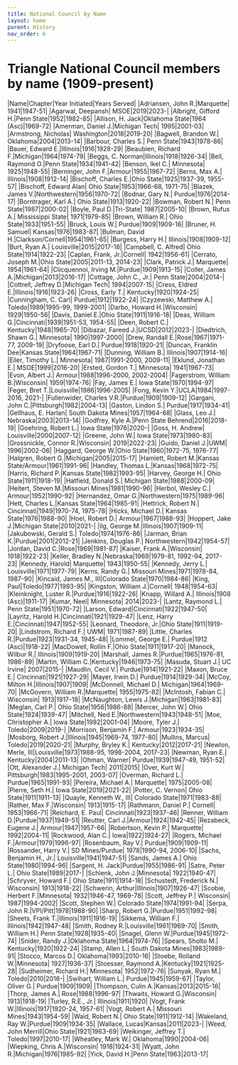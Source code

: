```yaml
---
title: National Council by Name
layout: home
parent: History
nav_order: 6
---
```

# Triangle National Council members by name (1909-present)

|Name|Chapter|Year Initiated|Years Served|
|Adriansen, John R.|Marquette| 1941|1947-51|
|Agarwal, Deepansh| MSOE|2019|2023-|
|Albright, Gifford H.|Penn State|1952|1982-85|
|Allison, H. Jack|Oklahoma State|1964 (Asc)|1969-72|
|Amerman, Daniel J.|Michigan Tech| 1995|2001-03|
|Armstrong, Nicholas| Washington|2018|2019-20|
|Bagwell, Brandon W.| Oklahoma|2004|2013-14|
|Barbour, Charles S.| Penn State|1943|1978-86|
|Bauer, Edward E.|Illinois|1916|1928-29|
|Beaubien, Richard F.|Michigan|1964|1974-79|
|Beggs, C. Norman|Illinois|1918|1926-34|
|Bell, Raymond O.|Penn State|1934|1941-42|
|Benson, Ikel C.| Minnesota| 1925|1948-55|
|Berninger, John F.|Armour|1955|1967-72|
|Berns, Max A.| Illinois|1908|1912-14|
|Bischoff, Charles E.|Ohio State|1925|1937-39, 1955-57|
|Bischoff, Edward Alan| Ohio State|1953|1966-68, 1971-75|
|Blazek, James V.|Northwestern|1956|1970-72|
|Bodnar, Gary N.| Purdue|1976|2014-17|
|Borntrager, Karl A.| Ohio State|1913|1920-22|
|Bowman, Robert N.| Penn State|1987|2000-02|
|Boyle, Paul D.|Tri-State| 1987|2005-10|
|Brown, Rufus A.| Mississippi State| 1971|1979-85|
|Brown, William R.| Ohio State|1933|1951-55|
|Bruck, Louis W.| Purdue|1909|1909-16|
|Bruner, H. Samuel| Kansas|1976|1983-87|
|Bulman, David H.|Clarkson/Cornell|1954|1961-65|
|Burgess, Harry H.| Illinois|1908|1909-12|
|Burt, Ryan A.| Louisville|2015|2017-18|
|Campbell, C. Alfred| Ohio State|1914|1922-23|
|Caplan, Frank, Jr.|Cornell| 1942|1956-61|
|Cerrato, Joseph M.|Ohio State|2005|2011-13, 2014-23|
|Clark, Patrick J.| Marquette| 1954|1961-64|
|Clicquennoi, Irving M.|Purdue|1909|1913-15|
|Coller, James A.|Michigan|2013|2016-17|
|Cottage, John C., Jr.| Penn State|2004|2014-|
|Cottrell, Jeffrey D.|Michigan Tech| 1994|2007-15|
|Cress, Eldred E.|Illinois|1916|1923-26|
|Cross, Early T.| Kentucky|1920|1924-25|
|Cunningham, C. Carl| Purdue|1912|1922-24|
|Czyzewski, Matthew A.| Toledo|1989|1995-99, 1999-2001|
|Darbo, Howard H.|Wisconsin| 1929|1950-56|
|Davis, Daniel E.|Ohio State|1911|1916-18|
|Deas, William G.|Cincinnati|1939|1951-53, 1954-55|
|Deen, Robert C.| Kentucky|1948|1965-70|
|Dibazar, Fareed J.|UCSD|2012|2023-|
|Diedtrich, Shawn G.| Minnesota| 1990|1997-2000|
|Drew, Randall E.|Rose|1967|1971-77, 2009-19|
|Dryfoose, Earl D.| Purdue|1918|1920-21|
|Duncan, Franklin Dee|Kansas State|1964|1967-71|
|Dunning, William B.| Illinois|1907|1914-16|
|Eiler, Timothy L.| Minnesota| 1987|1991-2000, 2009-11|
|Eklund, Jonathan E.| MSOE|1999|2016-20|
|Ersted, Gordon T.| Minnesota| 1941|1967-73|
|Evon, Albert J.| Armour|1988|1996-2000, 2002-2004|
|Fagerstrom, William B.|Wisconsin| 1959|1974-76|
|Fay, James E.| Iowa State|1970|1994-97|
|Feger, Bret T.|Louisville|1986|1996-2005|
|Fong, Kevin Y.|UCLA|1984|1997-2016, 2021-|
|Fullenwider, Charles V.R.|Purdue|1909|1909-12|
|Gargani, John C.|Pittsburgh|1982|2004-13|
|Gaston, Lindon S.| Purdue|1917|1934-41|
|Gellhaus, E. Harlan| South Dakota Mines|1957|1964-68|
|Glass, Leo J.| Nebraska|2003|2013-14|
|Godfrey, Kyle A.|Penn State Behrend|2016|2018-19|
|Goehring, Robert L.| Iowa State|1976|2020-|
|Goss, H. Andrew| Louisville|2000|2007-12|
|Greene, John W.| Iowa State|1973|1980-83|
|Grossnickle, Connor R.|Wisconsin| 2019|2022-23|
|Guido, Daniel J.|UWM| 1996|2002-06|
|Haggard, George W.|Ohio State|1960|1972-75, 1976-77|
|Halgren, Robert G.|Michigan|2005|2015-17|
|Hamlett, Robert M.|Kansas State/Armour|1961|1991-96|
|Handley, Thomas L.|Kansas|1968|1972-75|
|Harris, Richard P.|Kansas State|1982|1993-95|
|Harvey, George H.| Ohio State|1911|1918-19|
|Hatfield, Donald S.| Michigan State|1988|2000-09|
|Heitert, Steven M.|Missouri Mines|1981|1990-96|
|Herbol, Wesley C.| Armour|1952|1990-92|
|Hernandez, Omar G.|Northwestern|1975|1989-96|
|Hett, Charles L.|Kansas State|1964|1985-91|
|Hettrick, Robert N.| Cincinnati|1949|1970-74, 1975-78|
|Hicks, Michael D.| Kansas State|1976|1988-90|
|Hoel, Robert D.| Armour|1967|1988-93|
|Hoppert, Jake J.|Michigan State|2010|2021-|
|Ilg, George M.|Illinois|1907|1909-11|
|Jakubowski, Gerald S.| Toledo|1974|1976-86|
|Jarman, Brian K.|Purdue|2001|2012-21|
|Jenkins, Douglas P.| Northwestern|1942|1954-57|
|Jordan, David C.|Rose|1969|1981-87|
|Kaiser, Frank A.|Wisconsin| 1918|1922-23|
|Keller, Bradley N.|Nebraska|1969|1979-81, 1992-94, 2017-23|
|Kennedy, Harold| Marquette| 1943|1950-55|
|Kennedy, Jerry L.| Louisville|1971|1977-79|
|Kerns, Randy G.| Missouri Mines|1971|1978-84, 1987-90|
|Kincaid, James M., III|Colorado State|1970|1984-86|
|King, Paul|Toledo|1977|1993-95|
|Kingston, William J.|Cornell| 1948|1954-63|
|Kleinknight, Luster R.|Purdue|1916|1922-26|
|Knapp, Willard A.| Illinois|1908 (Asc)|1911-17|
|Kumar, Neel| Minnesota| 2014|2023-|
|Lantz, Raymond L.| Penn State|1951|1970-72|
|Larson, Edward|Cincinnati|1922|1947-50|
|Layritz, Harold H.|Cincinnati|1921|1929-47|
|Lenz, Harry E.|Cincinnati|1947|1952-55|
|Leonard, Theodore, Jr.|Ohio State|1911|1919-20|
|Lindstrom, Richard F.| UWM| 1971|1987-89|
|Little, Charles R.|Purdue|1923|1931-34, 1945-48|
|Lommel, George E.| Purdue|1912 (Asc)|1918-22|
|MacDowell, Rollin F.|Ohio State|1911|1917-20|
|Manock, Wilbur R.| Illinois|1909|1919-20|
|Marshall, James R.|Purdue|1965|1976-81, 1986-89|
|Martin, William C.|Kentucky|1946|1973-75|
|Masuda, Stuart J.| UC Irvine| 2007|2015-|
|Maudlin, Cecil V.| Purdue|1914|1921-22|
|Maxon, Bruce E.| Cincinnati|1921|1927-29|
|Mayer, Irwin D.| Purdue|1914|1929-34|
|McCoy, Milton H.|Illinois|1907|1909|
|McDonnell, Michael D.| Michigan|1964|1969-70|
|McGovern, William R.|Marquette| 1955|1975-82|
|McIntosh, Fabian C.| Wisconsin| 1913|1917-18|
|McNaughton, Lewis J.|Michigan|1963|1981-83|
|Meglan, Carl P.| Ohio State|1956|1986-88|
|Mercer, John W.| Ohio State|1924|1939-47|
|Mitchell, Ned E.|Northwestern|1943|1948-51|
|Moe, Christopher A.| Iowa State|1992|2001-04|
|Moore, Tyler J.| Toledo|2009|2019-|
|Morrison, Benjamin F.| Armour|1923|1934-35|
|Mosborg, Robert J.|Illinois|1945|1969-74, 1977-80|
|Mullins, Marcus| Toledo|2019|2020-21|
|Murphy, Bryley K.| Kentucky|2012|2017-21|
|Newlon, Merle, III|Louisville|1973|1988-95, 1998-2004, 2017-23|
|Newman, Ryan E.| Kentucky|2004|2011-13|
|Ohman, Warner| Purdue|1939|1947-49, 1951-52|
|Ott, Alexander J.| Michigan Tech| 2011|2015|
|Over, Kurt W.| Pittsburgh|1983|1995-2001, 2003-07|
|Overman, Richard L.| Purdue|1965|1991-93|
|Pereira, Michael A.| Marquette| 1975|2005-08|
|Pierre, Seth H.| Iowa State|2019|2021-22|
|Potter, C. Vernon| Ohio State|1911|1911-13|
|Quayle, Kenneth W., III| Colorado State|1971|1983-88|
|Rather, Max F.|Wisconsin| 1913|1915-17|
|Rathmann, Daniel P.| Cornell| 1953|1966-71|
|Reichard, E. Paul| Cincinnati|1923|1937-46|
|Renner, William D.|Purdue|1937|1949-51|
|Reutter, Carl J.|Armour|1924|1942-45|
|Rezabeck, Eugene J.| Armour|1947|1957-66|
|Robertson, Kevin P.| Marquette| 1992|2004-11|
|Rockwood, Alan C.| Iowa|1922|1924-27|
|Rogers, Michael F.|Armour|1979|1996-97|
|Rosenbaum, Ray V.| Purdue|1909|1909-11|
|Rossander, Harry V.| SD Mines/Purdue| 1978|1990-94, 2006-10|
|Sachs, Benjamin H., Jr.| Louisville|1941|1947-51|
|Sands, James A.| Ohio State|1980|1994-96|
|Sargent, H. Jack|Purdue|1955|1986-91|
|Satre, Peter L.| Ohio State|1989|2017-|
|Schlenk, John J.|Minnesota| 1922|1940-47|
|Schryver, Howard F.| Ohio State|1911|1914-18|
|Schustedt, Frederick N.| Wisconsin| 1913|1918-22|
|Schwerin, Arthur|Illinois|1907|1926-47|
|Scobie, Herbert F.|Minnesota| 1932|1946-47, 1969-78|
|Scott, Jeffrey P.| Wisconsin| 1987|1994-2002|
|Scott, Stephen W.| Colorado State|1974|1991-94|
|Serpa, John R.|VPI/Pitt|1978|1988-90|
|Sharp, Robert G.|Purdue|1951|1992-98|
|Sheets, Frank T.|Illinois|1911|1916-19|
|Sikkema, William F.| Illinois|1942|1947-48|
|Smith, Rodney R.|Louisville|1961|1969-70|
|Smith, William H.| Penn State|1928|1935-40|
|Snagel, Glenn W.|Purdue|1945|1972-74|
|Snider, Randy J.|Oklahoma State|1964|1974-76|
|Spears, Sholto M.| Kentucky|1920|1922-24|
|Stamp, Allen L.| South Dakota Mines|1983|1989-91|
|Stocco, Marcos D.| Oklahoma|1993|2010-16|
|Stoebe, Rolland W.|Minnesota| 1927|1936-37|
|Stoesser, Raymond A.|Kentucky|1921|1925-28|
|Sudheimer, Richard H.| Minnesota| 1952|1972-76|
|Sunyak, Ryan M.| Toledo|2010|2016-|
|Swihart, William L.| Purdue|1945|1959-67|
|Taylor, Oliver G.| Purdue|1909|1909|
|Thompson, Culin A.|Kansas|2013|2015-16|
|Thorp, James A.| Rose|1988|1996-97|
|Thwaits, Howard G.|Wisconsin| 1913|1918-19|
|Turley, R.E., Jr.| Illinois|1911|1920|
|Vogt, Frank W.|Illinois|1917|1920-24, 1957-61|
|Vogt, Robert A.| Missouri Mines|1943|1954-59|
|Waid, Robert N.| Ohio State|1911|1912-14|
|Wakeland, Ray W.|Purdue|1909|1934-35|
|Wallace, Lucas|Kansas|2011|2023-|
|Weed, John Merrill|Ohio State|1921|1963-69|
|Weikinger, Jeffrey T.| Toledo|1997|2010-17|
|Wheatley, Mark W.| Oklahoma|1990|2004-06|
|Wiepking, Chris A.|Wisconsin| 1918|1924-31|
|Wyatt, John R.|Michigan|1976|1985-92|
|Yick, David H.|Penn State|1963|2013-17|

